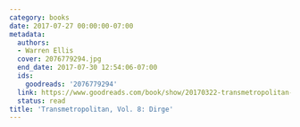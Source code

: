 ```yaml
---
category: books
date: 2017-07-27 00:00:00-07:00
metadata:
  authors:
  - Warren Ellis
  cover: 2076779294.jpg
  end_date: 2017-07-30 12:54:06-07:00
  ids:
    goodreads: '2076779294'
  link: https://www.goodreads.com/book/show/20170322-transmetropolitan-vol-8
  status: read
title: 'Transmetropolitan, Vol. 8: Dirge'
---
```

